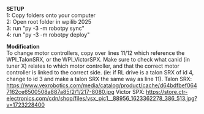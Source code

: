 **SETUP**  
1: Copy folders onto your computer  
2: Open root folder in wpilib 2025  
3: run "py -3 -m robotpy sync"  
4: run "py -3 -m robotpy deploy"  
  
**Modification**  
To change motor controllers, copy over lines 11/12 which reference the WPI_TalonSRX, or the WPI_VictorSPX.
Make sure to check what canid (in tuner X) relates to which motor controller, and that the correct
motor controller is linked to the correct side. (ie: if RL drive is a talon SRX of id 4, change to id 3
and make a talon SRX the same way as line 11). 
Talon SRX: https://www.vexrobotics.com/media/catalog/product/cache/d64bdfbef0647162ce6500508a887a85/2/1/217-8080.jpg
Victor SPX: https://store.ctr-electronics.com/cdn/shop/files/vsx_pic1__88956_1623362278_386_513.jpg?v=1723228400
